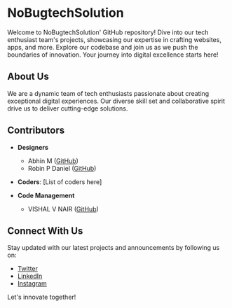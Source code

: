# NoBugtechSolution

Welcome to NoBugtechSolution' GitHub repository! Dive into our tech enthusiast team's projects, showcasing our expertise in crafting websites, apps, and more. Explore our codebase and join us as we push the boundaries of innovation. Your journey into digital excellence starts here!

## About Us

We are a dynamic team of tech enthusiasts passionate about creating exceptional digital experiences. Our diverse skill set and collaborative spirit drive us to deliver cutting-edge solutions.

## Contributors

- **Designers**
  - Abhin M ([GitHub](https://github.com/mrabhin03))
  - Robin P Daniel ([GitHub](https://github.com/))
  
- **Coders**: [List of coders here]

- **Code Management**
  - VISHAL V NAIR ([GitHub](https://github.com/vishalvnair124))





## Connect With Us

Stay updated with our latest projects and announcements by following us on:

- [Twitter](https://twitter.com/)
- [LinkedIn](https://www.linkedin.com/company/)
- [Instagram](https://www.instagram.com/)

Let's innovate together!
